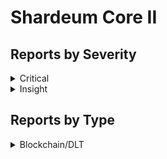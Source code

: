 # Shardeum Core II

## Reports by Severity

<details>

<summary>Critical</summary>

* \#35526 \[BC-Critical] An attacker can change the account balance after the transaction has been processed.
* \#35839 \[BC-Critical] Slash avoidance: Ineffective controls on unstaking allow unstaking before taking an action that should be slashed
* \#35707 \[BC-Critical] Reusing old transaction receipt to rollback account balance
* \#35531 \[BC-Critical] Absence of signature deduplication for receipt in the binary\_repair\_oos\_accounts P2P handler
* \#35695 \[BC-Critical] validateTxnFields check for internal transactions can be bypassed
* \#35601 \[BC-Critical] Consensus algorithm doesn't deduplicate votes, allowing a malicious validator to completely falsify transactions
* \#35694 \[BC-Critical] Consensus can be bypassed by single validator node from transaction execution group
* \#35696 \[BC-Critical] Specifically crafted penalty TX may cause total network shutdown.

</details>

<details>

<summary>Insight</summary>

* \#35710 \[BC-Insight] addressToPartition input is unsanitized, allowing to take whole network down
* \#35697 \[BC-Insight] \[Informational] Code logic contains potential risk of full network shutdown
* \#35641 \[BC-Insight] node p2p remote denial of service
* \#35415 \[BC-Insight] \[Informational] debugMiddleware query parameters can be partially modified by request submitter or via MITM
* \#35965 \[BC-Insight] Unverified Data in Safety Sync
* \#36024 \[BC-Insight] Use of Vulnerable function results in prediction of archivers
* \#36029 \[BC-Insight] Node.js crash on counterMap overflow

</details>

## Reports by Type

<details>

<summary>Blockchain/DLT</summary>

* \#35710 \[BC-Insight] addressToPartition input is unsanitized, allowing to take whole network down
* \#35697 \[BC-Insight] \[Informational] Code logic contains potential risk of full network shutdown
* \#35641 \[BC-Insight] node p2p remote denial of service
* \#35526 \[BC-Critical] An attacker can change the account balance after the transaction has been processed.
* \#35415 \[BC-Insight] \[Informational] debugMiddleware query parameters can be partially modified by request submitter or via MITM
* \#35839 \[BC-Critical] Slash avoidance: Ineffective controls on unstaking allow unstaking before taking an action that should be slashed
* \#35707 \[BC-Critical] Reusing old transaction receipt to rollback account balance
* \#35965 \[BC-Insight] Unverified Data in Safety Sync
* \#36024 \[BC-Insight] Use of Vulnerable function results in prediction of archivers
* \#35531 \[BC-Critical] Absence of signature deduplication for receipt in the binary\_repair\_oos\_accounts P2P handler
* \#35695 \[BC-Critical] validateTxnFields check for internal transactions can be bypassed
* \#35601 \[BC-Critical] Consensus algorithm doesn't deduplicate votes, allowing a malicious validator to completely falsify transactions
* \#35694 \[BC-Critical] Consensus can be bypassed by single validator node from transaction execution group
* \#36029 \[BC-Insight] Node.js crash on counterMap overflow
* \#35696 \[BC-Critical] Specifically crafted penalty TX may cause total network shutdown.

</details>
